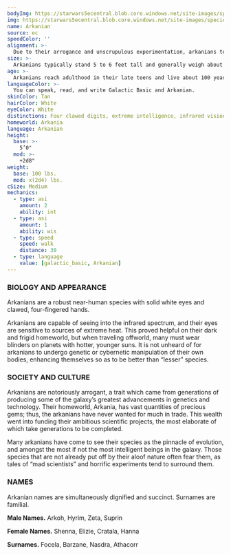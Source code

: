 ```yaml
---
bodyImg: https://starwars5ecentral.blob.core.windows.net/site-images/species/species_Arkanian.png
img: https://starwars5ecentral.blob.core.windows.net/site-images/species/species_Arkanian.png
name: Arkanian
source: ec
speedColor: ''
alignment: >-
  Due to their arrogance and unscrupulous experimentation, arkanians tend towards lawful dark side, though there are exceptions.
size: >-
  Arkanians typically stand 5 to 6 feet tall and generally weigh about 140 lbs. Regardless of your position in that range, your size is Medium.
age: >-
  Arkanians reach adulthood in their late teens and live about 100 years.
languageColor: >-
  You can speak, read, and write Galactic Basic and Arkanian. 
skinColor: Tan
hairColor: White
eyeColor: White
distinctions: Four clawed digits, extreme intelligence, infrared vision
homeworld: Arkania
language: Arkanian
height:
  base: >-
    5’0"
  mod: >-
    +2d8"
weight:
  base: 100 lbs.
  mod: x(2d4) lbs.
cSize: Medium
mechanics:
  - type: asi
    amount: 2
    ability: int
  - type: asi
    amount: 1
    ability: wis
  - type: speed
    speed: walk
    distance: 30
  - type: language
    value: [galactic_basic, Arkanian]
---
```

### BIOLOGY AND APPEARANCE
Arkanians are a robust near-human species with solid white eyes and clawed, four-fingered hands.

Arkanians are capable of seeing into the infrared spectrum, and their eyes are sensitive to sources of extreme heat. This proved helpful on their dark and frigid homeworld, but when traveling offworld, many must wear blinders on planets with hotter, younger suns. It is not unheard of for arkanians to undergo genetic or cybernetic manipulation of their own bodies, enhancing themselves so as to be better than “lesser” species.

### SOCIETY AND CULTURE
Arkanians are notoriously arrogant, a trait which came from generations of producing some of the galaxy’s greatest advancements in genetics and technology. Their homeworld, Arkania, has vast quantities of precious gems; thus, the arkanians have never wanted for much in trade. This wealth went into funding their ambitious scientific projects, the most elaborate of which take generations to be completed.

Many arkanians have come to see their species as the pinnacle of evolution, and amongst the most if not the most intelligent beings in the galaxy. Those species that are not already put off by their aloof nature often fear them, as tales of “mad scientists” and horrific experiments tend to surround them.

### NAMES
Arkanian names are simultaneously dignified and succinct. Surnames are familial.

__Male Names.__ Arkoh, Hyrim, Zeta, Suprin

__Female Names.__ Shenna, Elizie, Cratala, Hanna

__Surnames.__ Focela, Barzane, Nasdra, Athacorr



    